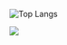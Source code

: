 ![Top Langs](https://github-readme-stats.vercel.app/api/top-langs/?username=RobertoLFRA&theme=monokai)

![](https://profile-counter.glitch.me/RobertoLFRA/count.svg)

